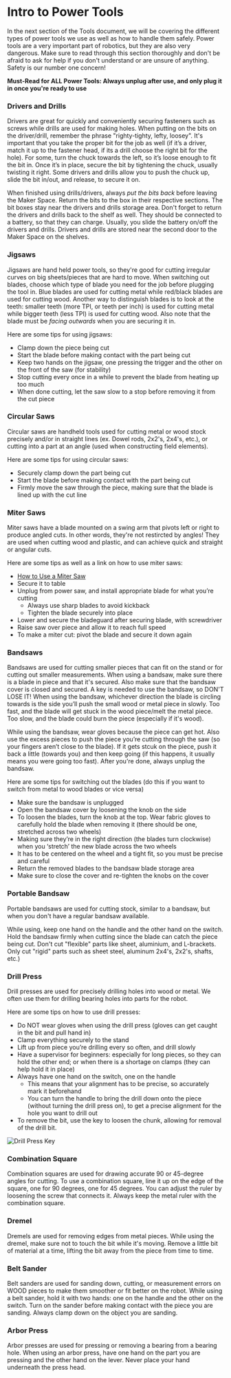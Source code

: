 # Intro to Power Tools

In the next section of the Tools document, we will be covering the different types of power tools we use as well as how to handle them safely. Power tools are a very important part of robotics, but they are also very dangerous. Make sure to read through this section thoroughly and don't be afraid to ask for help if you don't understand or are unsure of anything. Safety is our number one concern!

**Must-Read for ALL Power Tools: Always unplug after use, and only plug it in once you're ready to use**

### Drivers and Drills

Drivers are great for quickly and conveniently securing fasteners such as screws while drills are used for making holes. When putting on the bits on the driver/drill, remember the phrase "righty-tighty, lefty, loosey". It's important that you take the proper bit for the job as well (if it’s a driver, match it up to the fastener head, if its a drill choose the right bit for the hole). For some, turn the chuck towards the left, so it’s loose enough to fit the bit in. Once it’s in place, secure the bit by tightening the chuck, usually twisting it right. Some drivers and drills allow you to push the chuck up, slide the bit in/out, and release, to secure it on.

When finished using drills/drivers, always *put the bits back* before leaving the Maker Space. Return the bits to the box in their respective sections. The bit boxes stay near the drivers and drills storage area. Don't forget to return the drivers and drills back to the shelf as well. They should be connected to a battery, so that they can charge. Usually, you slide the battery on/off the drivers and drills. Drivers and drills are stored near the second door to the Maker Space on the shelves.

### Jigsaws

Jigsaws are hand held power tools, so they're good for cutting irregular curves on big sheets/pieces that are hard to move. When switching out blades, choose which type of blade you need for the job before plugging the tool in. Blue blades are used for cutting metal while red/black blades are used for cutting wood. Another way to distinguish blades is to look at the teeth: smaller teeth (more TPI, or teeth per inch) is used for cutting metal while bigger teeth (less TPI) is used for cutting wood. Also note that the blade must be *facing outwards*  when you are securing it in.

Here are some tips for using jigsaws:

* Clamp down the piece being cut
* Start the blade before making contact with the part being cut
* Keep two hands on the jigsaw, one pressing the trigger and the other on the front of the saw (for stability)
* Stop cutting every once in a while to prevent the blade from heating up too much
* When done cutting, let the saw slow to a stop before removing it from the cut piece

### Circular Saws

Circular saws are handheld tools used for cutting metal or wood stock precisely and/or in straight lines (ex. Dowel rods, 2x2's, 2x4's, etc.), or cutting into a part at an angle (used when constructing field elements). 

Here are some tips for using circular saws:

* Securely clamp down the part being cut
* Start the blade before making contact with the part being cut
* Firmly move the saw through the piece, making sure that the blade is lined up with the cut line

### Miter Saws

Miter saws have a blade mounted on a swing arm that pivots left or right to produce angled cuts. In other words, they're not restircted by angles! They are used when cutting wood and plastic, and can achieve quick and straight or angular cuts.

Here are some tips as well as a link on how to use miter saws: 

* [How to Use a Miter Saw](https://youtu.be/HHOfP8l7Ef0)
* Secure it to table
* Unplug from power saw, and install appropriate blade for what you’re cutting
    * Always use sharp blades to avoid kickback
    * Tighten the blade securely into place
* Lower and secure the bladeguard after securing blade, with screwdriver
* Raise saw over piece and allow it to reach full speed
* To make a miter cut: pivot the blade and secure it down again

### Bandsaws

Bandsaws are used for cutting smaller pieces that can fit on the stand or for cutting out smaller measurements. When using a bandsaw, make sure there is a blade in piece and that it's secured. Also make sure that the bandsaw cover is closed and secured. A key is needed to use the bandsaw, so DON'T LOSE IT! When using the bandsaw, whichever direction the blade is circling towards is the side you’ll push the small wood or metal piece in slowly. Too fast, and the blade will get stuck in the wood piece/melt the metal piece. Too slow, and the blade could burn the piece (especially if it's wood). 

While using the bandsaw, wear gloves because the piece can get hot. Also use the excess pieces to push the piece you’re cutting through the saw (so your fingers aren’t close to the blade). If it gets stcuk on the piece, push it back a little (towards you) and then keep going (if this happens, it usually means you were going too fast). After you're done, always unplug the bandsaw. 

Here are some tips for switching out the blades (do this if you want to switch from metal to wood blades or vice versa)

* Make sure the bandsaw is unplugged
* Open the bandsaw cover by loosening the knob on the side
* To loosen the blades, turn the knob at the top. Wear fabric gloves to carefully hold the blade when removing it (there should be one, stretched across two wheels)
* Making sure they’re in the right direction (the blades turn clockwise) when you ‘stretch’ the new blade across the two wheels
* It has to be centered on the wheel and a tight fit, so you must be precise and careful
* Return the removed blades to the bandsaw blade storage area
* Make sure to close the cover and re-tighten the knobs on the cover

### Portable Bandsaw

Portable bandsaws are used for cutting stock, similar to a bandsaw, but when you don't have a regular bandsaw available.

While using, keep one hand on the handle and the other hand on the switch. Hold the bandsaw firmly when cutting since the blade can catch the piece being cut. Don't cut "flexible" parts like sheet, aluminium, and L-brackets. Only cut "rigid" parts such as sheet steel, aluminum 2x4's, 2x2's, shafts, etc.)

### Drill Press

Drill presses are used for precisely drilling holes into wood or metal. We often use them for drilling bearing holes into parts for the robot.

Here are some tips on how to use drill presses:

* Do NOT wear gloves when using the drill press (gloves can get caught in the bit and pull hand in)
* Clamp everything securely to the stand
* Lift up from piece you’re drilling every so often, and drill slowly
* Have a supervisor for beginners: especially for long pieces, so they can hold the other end; or when there is a shortage on clamps (they can help hold it in place)
* Always have one hand on the switch, one on the handle
    * This means that your alignment has to be precise, so accurately mark it beforehand
    * You can turn the handle to bring the drill down onto the piece (without turning the drill press on), to get a precise alignment for the hole you want to drill out
* To remove the bit, use the key to loosen the chunk, allowing for removal of the drill bit.

![Drill Press Key](../assets/images/construction-skills/drill_press_key.png)

### Combination Square

Combination squares are used for drawing accurate 90 or 45-degree angles for cutting. To use a combination square, line it up on the edge of the square, one for 90 degrees, one for 45 degrees. You can adjust the ruler by loosening the screw that connects it. Always keep the metal ruler with the combination square.

### Dremel

Dremels are used for removing edges from metal pieces. While using the dremel, make sure not to touch the bit while it's moving. Remove a little bit of material at a time, lifting the bit away from the piece from time to time.

### Belt Sander

Belt sanders are used for sanding down, cutting, or measurement errors on WOOD pieces to make them smoother or fit better on the robot. While using a belt sander, hold it with two hands: one on the handle and the other on the switch. Turn on the sander before making contact with the piece you are sanding. Always clamp down on the object you are sanding.

### Arbor Press

Arbor presses are used for pressing or removing a bearing from a bearing hole. When using an arbor press, have one hand on the part you are pressing and the other hand on the lever. Never place your hand underneath the press head.